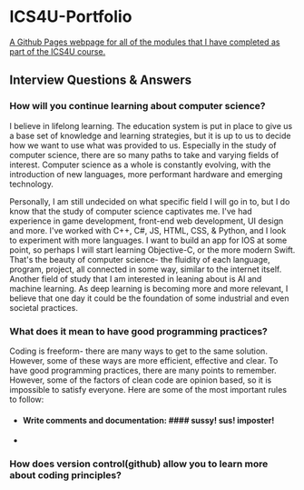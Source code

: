 # ICS4U-Portfolio
[A Github Pages webpage for all of the modules that I have completed as part of the ICS4U course.](https://noahdorego.github.io/ICS4U-Portfolio/)

## Interview Questions & Answers

### How will you continue learning about computer science?
I believe in lifelong learning. The education system is put in place to give us a base set of knowledge and learning strategies, but it is up to us to decide how we want to use what was provided to us. Especially in the study of computer science, there are so many paths to take and varying fields of interest. Computer science as a whole is constantly evolving, with the introduction of new languages, more performant hardware and emerging technology.

Personally, I am still undecided on what specific field I will go in to, but I do know that the study of computer science captivates me. I've had experience in game development, front-end web development, UI design and more. I've worked with C++, C#, JS, HTML, CSS, & Python, and I look to experiment with more languages. I want to build an app for IOS at some point, so perhaps I will start learning Objective-C, or the more modern Swift. That's the beauty of computer science- the fluidity of each language, program, project, all connected in some way, similar to the internet itself. Another field of study that I am interested in leaning about is AI and machine learning. As deep learning is becoming more and more relevant, I believe that one day it could be the foundation of some industrial and even societal practices.
### What does it mean to have good programming practices?
Coding is freeform- there are many ways to get to the same solution. However, some of these ways are more efficient, effective and clear. To have good programming practices, there are many points to remember. However, some of the factors of clean code are opinion based, so it is impossible to satisfy everyone. Here are some of the most important rules to follow:
* #### Write comments and documentation: #### sussy! sus! imposter!
* 

### How does version control(github) allow you to learn more about coding principles?
